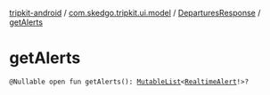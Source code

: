 [tripkit-android](../../index.md) / [com.skedgo.tripkit.ui.model](../index.md) / [DeparturesResponse](index.md) / [getAlerts](./get-alerts.md)

# getAlerts

`@Nullable open fun getAlerts(): `[`MutableList`](https://kotlinlang.org/api/latest/jvm/stdlib/kotlin.collections/-mutable-list/index.html)`<`[`RealtimeAlert`](../../com.skedgo.tripkit.common.model/-realtime-alert/index.md)`!>?`